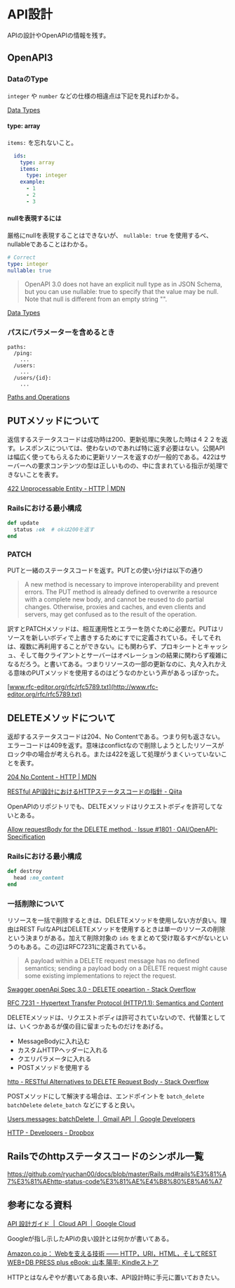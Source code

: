 # API設計

APIの設計やOpenAPIの情報を残す。

## OpenAPI3

### DataのType

`integer` や `number` などの仕様の相違点は下記を見ればわかる。

[Data Types](https://swagger.io/docs/specification/data-models/data-types/)

#### type: array

`items:` を忘れないこと。

```yml
  ids:
    type: array
    items:
      type: integer
    example:
      - 1
      - 2
      - 3
```

#### nullを表現するには

厳格にnullを表現することはできないが、 `nullable: true` を使用するべ、nullableであることはわかる。

```yml
# Correct
type: integer
nullable: true
```

> OpenAPI 3.0 does not have an explicit null type as in JSON Schema, but you can use nullable: true to specify that the value may be null. Note that null is different from an empty string "".

[Data Types](https://swagger.io/docs/specification/data-models/data-types/)

### パスにパラメーターを含めるとき

```
paths:
  /ping:
    ...
  /users:
    ...
  /users/{id}:
    ...
```

[Paths and Operations](https://swagger.io/docs/specification/paths-and-operations/)

## PUTメソッドについて

返信するステータスコードは成功時は200、更新処理に失敗した時は４２２を返す。レスポンスについては、使わないのであれば特に返す必要はない。公開APIは幅広く使ってもらえるために更新リソースを返すのが一般的である。422はサーバーへの要求コンテンツの型は正しいものの、中に含まれている指示が処理できないことを表す。

[422 Unprocessable Entity - HTTP | MDN](https://developer.mozilla.org/ja/docs/Web/HTTP/Status/422)

### Railsにおける最小構成

```rb
def update
  status :ok  # okは200を返す
end
```

### PATCH

PUTと一緒のステータスコードを返す。PUTとの使い分けは以下の通り

> A new method is necessary to improve interoperability and prevent
errors. The PUT method is already defined to overwrite a resource
with a complete new body, and cannot be reused to do partial changes.
Otherwise, proxies and caches, and even clients and servers, may get
confused as to the result of the operation.

訳すとPATCHメソッドは、相互運用性とエラーを防ぐために必要だ。PUTはリソースを新しいボディで上書きするためにすでに定義されている。そしてそれは、複数に再利用することができない。にも関わらず、プロキシートとキャッシュ、そして毎クライアントとサーバーはオペレーションの結果に関わらず複雑になるだろう。と書いてある。つまりリソースの一部の更新なのに、丸々入れかえる意味のPUTメソッドを使用するのはどうなのかという声があるっぽかった。

[www.rfc-editor.org/rfc/rfc5789.txt](http://www.rfc-editor.org/rfc/rfc5789.txt)

## DELETEメソッドについて

返却するステータスコードは204、No Contentである。つまり何も返さない。エラーコードは409を返す。意味はconflictなので削除しようとしたリソースがロック中の場合が考えられる。または422を返して処理がうまくいっていないことを表す。

[204 No Content - HTTP | MDN](https://developer.mozilla.org/ja/docs/Web/HTTP/Status/204)

[RESTful API設計におけるHTTPステータスコードの指針 - Qiita](https://qiita.com/uenosy/items/ba9dbc70781bddc4a491#delete)

OpenAPIのリポジトリでも、DELTEメソッドはリクエストボディを許可してないとある。

[Allow requestBody for the DELETE method. · Issue #1801 · OAI/OpenAPI-Specification](https://github.com/OAI/OpenAPI-Specification/issues/1801)

### Railsにおける最小構成

```rb
def destroy
  head :no_content
end
```

### 一括削除について

リソースを一括で削除するときは、DELETEメソッドを使用しない方が良い。理由はREST FulなAPIはDELETEメソッドを使用するときは単一のリソースの削除という決まりがある。加えて削除対象の `ids` をまとめて受け取るすべがないというのもある。この辺はRFC7231に定義されている。

>    A payload within a DELETE request message has no defined semantics;
   sending a payload body on a DELETE request might cause some existing
   implementations to reject the request.
  

[Swagger openApi Spec 3.0 - DELETE opeartion - Stack Overflow](https://stackoverflow.com/questions/54939681/swagger-openapi-spec-3-0-delete-opeartion)

[RFC 7231 - Hypertext Transfer Protocol (HTTP/1.1): Semantics and Content](https://tools.ietf.org/html/rfc7231#section-4.3)

DELETEメソッドは、リクエストボディは許可されていないので、代替策としては、いくつかあるが僕の目に留まったものだけをあげる。

- MessageBodyに入れ込む
- カスタムHTTPヘッダーに入れる
- クエリパラメータに入れる
- POSTメソッドを使用する

[http - RESTful Alternatives to DELETE Request Body - Stack Overflow](https://stackoverflow.com/questions/14323716/restful-alternatives-to-delete-request-body)

POSTメソッドにして解決する場合は、エンドポイントを `batch_delete` `batchDelete` `delete_batch` などにすると良い。

[Users.messages: batchDelete  |  Gmail API  |  Google Developers](https://developers.google.com/gmail/api/v1/reference/users/messages/batchDelete)

[HTTP - Developers - Dropbox](https://www.dropbox.com/developers/documentation/http/documentation#files-delete_batch)

## Railsでのhttpステータスコードのシンボル一覧

https://github.com/ryuchan00/docs/blob/master/Rails.md#rails%E3%81%A7%E3%81%AEhttp-status-code%E3%81%AE%E4%B8%80%E8%A6%A7

## 参考になる資料

[API 設計ガイド  |  Cloud API  |  Google Cloud](https://cloud.google.com/apis/design?hl=ja)

Googleが指し示したAPIの良い設計とは何かが書いてある。

[Amazon.co.jp： Webを支える技術 ―― HTTP，URI，HTML，そしてREST WEB+DB PRESS plus eBook: 山本 陽平: Kindleストア](https://www.amazon.co.jp/Web%E3%82%92%E6%94%AF%E3%81%88%E3%82%8B%E6%8A%80%E8%A1%93-HTTP%EF%BC%8CURI%EF%BC%8CHTML%EF%BC%8C%E3%81%9D%E3%81%97%E3%81%A6REST-WEB-PRESS-plus-ebook/dp/B07JK7FZH2/ref=tmm_kin_swatch_0?_encoding=UTF8&qid=&sr=)

HTTPとはなんぞやが書いてある良い本、API設計時に手元に置いておきたい。
